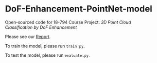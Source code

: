# DoF-Enhancement-PointNet-model
Open-sourced code for 18-794 Course Project: *3D Point Cloud Classification by DoF Enhancement*

Please see our [Report](https://drive.google.com/file/d/1HXmxd7n5v4RGh_lzqjcxjEUOkS6FXKlP/view).

To train the model, please run ```train.py```.

To test the model, please run ```evaluate.py```.
